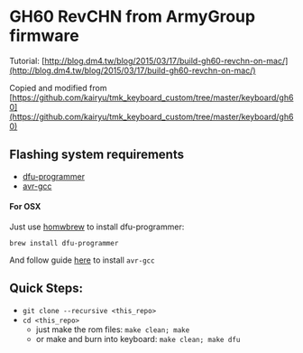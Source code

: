 GH60 RevCHN from ArmyGroup firmware
=========

Tutorial: [http://blog.dm4.tw/blog/2015/03/17/build-gh60-revchn-on-mac/](http://blog.dm4.tw/blog/2015/03/17/build-gh60-revchn-on-mac/)

Copied and modified from [https://github.com/kairyu/tmk_keyboard_custom/tree/master/keyboard/gh60](https://github.com/kairyu/tmk_keyboard_custom/tree/master/keyboard/gh60)

## Flashing system requirements

 * [dfu-programmer](https://dfu-programmer.github.io/)
 * [avr-gcc](http://www.nongnu.org/avr-libc/)

#### For OSX

Just use [homwbrew](https://brew.sh) to install dfu-programmer:

```
brew install dfu-programmer
```

And follow guide [here](https://github.com/osx-cross/homebrew-avr#installing-homebrew-avr-formulae) to install `avr-gcc`

## Quick Steps:

 * `git clone --recursive <this_repo>`
 * `cd <this_repo>`
    * just make the rom files: `make clean; make`
    * or make and burn into keyboard: `make clean; make dfu`

